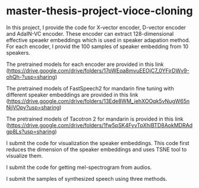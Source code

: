 # master-thesis-project-vioce-cloning
In this project, I provide the code for X-vector encoder, D-vector encoder and AdaIN-VC encoder. These encoder can extract 128-dimensional effective speaekr embeddings which is used in speaker adapation method. For each encoder, I provid the 100 samples of speaker embedding from 10 speakers. 

The pretrained models for each encoder are provided in this link (https://drive.google.com/drive/folders/17pWEqa8mvuEEOjC7_0YFjrDWv9-ohQh-?usp=sharing)

The pretrained models of FastSpeech2 for mandarin fine tuning with different speaker embeddings are provided in this link (https://drive.google.com/drive/folders/13Ede8WM_jehXOOqk5vNugW65nNjjVOpy?usp=sharing)

The pretrained models of Tacotron 2 for mandarin is provided in this link (https://drive.google.com/drive/folders/1fw5pSK4FyvTpXhiBTD8AokMDRAdgp8Ls?usp=sharing)

I submit the code for visualization the speaker embeddings. This code first reduces the dimension of the speaker embeddings and uses TSNE tool to visualize them.

I submit the code for getting mel-spectrogram from audios.

I submit the samples of synthesized speech using three methods.
